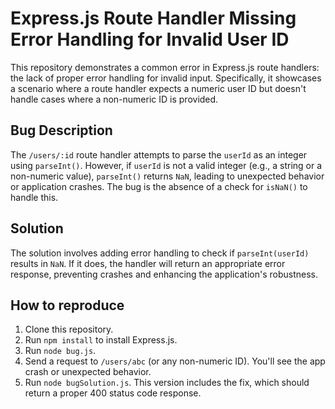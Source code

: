 # Express.js Route Handler Missing Error Handling for Invalid User ID

This repository demonstrates a common error in Express.js route handlers: the lack of proper error handling for invalid input. Specifically, it showcases a scenario where a route handler expects a numeric user ID but doesn't handle cases where a non-numeric ID is provided.

## Bug Description

The `/users/:id` route handler attempts to parse the `userId` as an integer using `parseInt()`. However, if `userId` is not a valid integer (e.g., a string or a non-numeric value), `parseInt()` returns `NaN`, leading to unexpected behavior or application crashes.  The bug is the absence of a check for `isNaN()` to handle this. 

## Solution

The solution involves adding error handling to check if `parseInt(userId)` results in `NaN`.  If it does, the handler will return an appropriate error response, preventing crashes and enhancing the application's robustness.

## How to reproduce

1. Clone this repository.
2. Run `npm install` to install Express.js.
3. Run `node bug.js`.
4. Send a request to `/users/abc` (or any non-numeric ID).  You'll see the app crash or unexpected behavior.
5. Run `node bugSolution.js`. This version includes the fix, which should return a proper 400 status code response.
